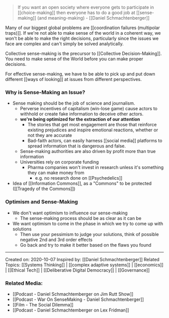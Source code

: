 > If you want an open society where everyone gets to participate in [[choice-making]] then everyone has to do a good job at [[sense-making]] (and meaning-making) - [[Daniel Schmachtenberger]]

Many of our biggest global problems are [[coordination failures (multipolar traps)]]. If we're not able to make sense of the world in a coherent way, we won't be able to make the right decisions, particularly since the issues we face are complex and can't simply be solved analytically. 

Collective sense-making is the precursor to [[Collective Decision-Making]]. You need to make sense of the World before you can make proper decisions.

For effective sense-making, we have to be able to pick up and put down different [[ways of looking]] at issues from different perspectives.

### Why is Sense-Making an Issue?
- Sense making should be the job of science and journalism.
	- Perverse incentives of capitalism (win-lose game) cause actors to withhold or create fake information to deceive other actors.
	- **we're being optimized for the extraction of our attention**
		- The stories that get most engagement are those that reinforce existing prejudices and inspire emotional reactions, whether or not they are accurate
		- Bad-faith actors, can easily harness [[social media]] platforms to spread information that is dangerous and false.
	- Sense-making authorities are also driven by profit more than true information
	- Universities rely on corporate funding
		- Pharma companies won't invest in research unless it's something they can make money from
			- e.g. no research done on [[Psychedelics]]
- Idea of [[Information Commons]], as a "Commons" to be protected ([[Tragedy of the Commons]])

### Optimism and Sense-Making
- We don't want optimism to influence our sense-making
	- The sense-making process should be as clear as it can be
- We want optimism to come in the phase in which we try to come up with solutions
	- Then use your pessimism to judge your solutions, think of possible negative 2nd and 3rd order effects 
	- Go back and try to make it better based on the flaws you found

-------------------
Created on: 2020-10-07
Inspired by: [[Daniel Schmachtenberger]]
Related Topics: [[Systems Thinking]] | [[complex adaptive systems]] | [[economics]] | [[Ethical Tech]] | [[Deliberative Digital Democracy]] | [[Governance]]

### Related Media: 
- [[Podcast - Daniel Schmachtemberger on Jim Rutt Show]]
- [[Podcast - War On SenseMaking - Daniel Schmachtenberger]]
- [[Film - The Social Dilemma]]
- [[Podcast - Daniel Schmachtemberger on Lex Fridman]]